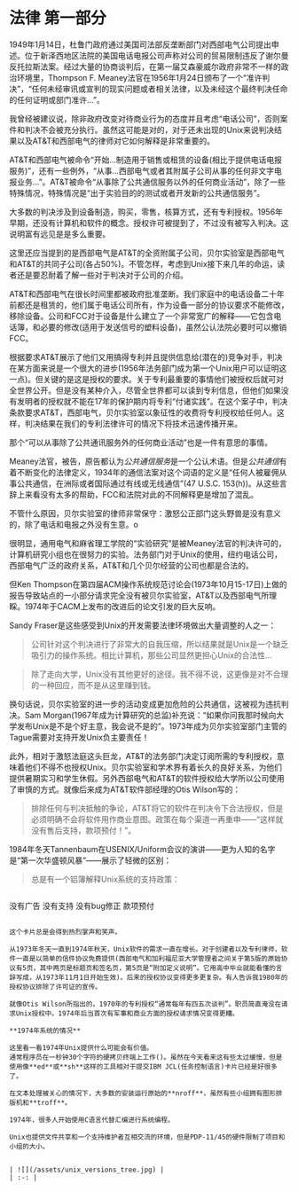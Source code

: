 # 法律 第一部分

1949年1月14日，杜鲁门政府通过美国司法部反垄断部门对西部电气公司提出申述。位于新泽西地区法院的美国电话电报公司声称对公司的贸易限制违反了谢尔曼反托拉斯法案。经过大量的协商谈判后，在第一届艾森豪威尔政府非常不一样的政治环境里，Thompson F. Meaney法官在1956年1月24日颁布了一个“准许判决”，“任何未经审讯或宣判的现实问题或者相关法律，以及未经这个最终判决任命的任何证明或部门准许...”。

我曾经被建议说，除非政府改变对待商业行为的态度并且考虑“电话公司”，否则案件和判决不会被充分执行。虽然这可能是对的，对于还未出现的Unix来说判决结果以及AT&T和西部电气的律师对它如何解释是非常重要的。

AT&T和西部电气被命令“开始...制造用于销售或租赁的设备(相比于提供电话电报服务)”，还有一些例外，“从事...西部电气或者其附属子公司从事的任何非文字电报业务...”。AT&T被命令“从事除了公共通信服务以外的任何商业活动”，除了一些特殊情况，特殊情况是“出于实验目的的测试或者开发新的公共通信服务”。

大多数的判决涉及到设备制造，购买，零售，核算方式，还有专利授权。1956年早期，还没有计算机和软件的概念。授权许可被提到了，不过没有被写入判决。这说明富有远见是是多么重要。

这里还应当提到的是西部电气是AT&T的全资附属子公司，贝尔实验室是西部电气和AT&T的共同子公司(各占50%)。不管怎样，考虑到Unix接下来几年的命运，读者还是要忍耐着了解一些对于判决对于公司的介绍。

AT&T和西部电气在很长时间里都被政府批准垄断。我们家庭中的电话设备二十年前都还是租赁的，他们属于电话公司所有，作为设备一部分的协议要求不能修改，移除设备。公司和FCC对于设备是什么建立了一个非常宽广的解释——它包含电话簿，和必要的修改(适用于发送信号的塑料设备)，虽然公认法院必要时可以撤销FCC。

根据要求AT&T展示了他们又用搞得专利并且提供信息给(潜在的)竞争对手，判决在某方面来说是一个很大的进步(1956年法务部门成为第一个Unix用户可以证明这一点)。但关键的是这是授权的要求。关于专利最重要的事情他们被授权后就可对全世界公开。但是没有某种介入，尽管全世界都可以读到专利信息，但他们如果没有发明者的授权就不能在17年的保护期内将专利“付诸实践”。在这个案子中，判决条款要求AT&T，西部电气，贝尔实验室以象征性的收费将专利授权给任何人。这样，判决结果在我们的专利法律许可的情况下将技术迅速传播开来。

那个“可以从事除了公共通讯服务外的任何商业活动”也是一件有意思的事情。

Meaney法官，被告，原告都认为*公共通信服务*是一个公认术语。但是*公共通信*有着不断变化的法律定义，1934年的通信法案对这个词语的定义是“任何人被雇佣从事公共通信，在洲际或者国际通过有线或无线通信”(47 U.S.C. 153(h))。从这些言辞上来看没有太多的帮助，FCC和法院对此的不同解释更是增加了混乱。

不管什么原因，贝尔实验室的律师非常保守：激怒公正部门这头野兽是没有意义的，除了电话和电报之外没有生意。o

很明显，通用电气和麻省理工学院的“实验研究”是被Meaney法官的判决许可的，计算机研究小组也在很努力的实验。法务部门对于Unix的使用，纽约电话公司，西部电气广泛的政府关系，AT&T和几个贝尔经营的公司也都是合法的。

但Ken Thompson在第四届ACM操作系统规范讨论会(1973年10月15-17日)上做的报告导致站点的一小部分请求完全没有被贝尔实验室，AT&T以及西部电气所理睬。1974年于CACM上发布的改进后的论文引发的巨大反响。

Sandy Fraser是这些感受到Unix的开发需要法律环境做出大量调整的人之一：

> 公司针对这个判决进行了非常大的自我压缩，所以结果就是Unix是一个缺乏吸引力的操作系统。相比计算机，那些公司显然更担心Unix的合法性...

> 除了走向大学，Unix没有其他更好的途径。我不得不说，这更像是对不合理的一种回应，而不是从这里赚到钱。

换句话说，贝尔实验室的进一步的活动变成更加危险的公共通信，这被视为违抗判决。Sam Morgan(1967年成为计算研究的总监)补充说：“如果你问我那时候向大学发布Unix是不是个好主意，我会说不是的”。1973年成为贝尔实验室部门主管的Tague需要对支持开发Unix负主要责任！

此外，相对于激怒法庭这头巨龙，AT&T的法务部门决定订阅所需的专利授权，意味着他们不得不也授权Unix。贝尔实验室和学术界有着长久的良好关系，为他们提供暑期实习和学生休假。另外西部电气和AT&T的软件授权给大学所以公司使用了审慎的方式。就像后来成为AT&T软件部经理的Otis Wilson写的：

> 排除任何与判决抵触的争论，AT&T将它的软件在判决令下合法授权，但是必须明确不会将软件用作商业意图。政策在每个渠道一再重申——“这样就没有售后支持，款项预付！”。

1984年冬天Tannenbaum在USENIX/Uniform会议的演讲——更为人知的名字是“第一次华盛顿风暴”——展示了轻微的区别：

> 总是有一个铝簿解释Unix系统的支持政策：

> ```
没有广告
没有支持
没有bug修正
款项预付
```

这个卡片总是会得到热烈掌声和笑声。

从1973年冬天一直到1974年秋天，Unix软件的需求一直在增长。对于创建者以及专利律师，软件一直是以简单的信件协议免费提供(西部电气和加利福尼亚大学管理者之间关于第5版的原始协议有5页，其中两页是标题页和签名页，第5页是“附加定义说明”。它用高中毕业就能看懂的言辞写成，从1973年11月1日开始生效)。后来的授权协议变得更多更复杂。有人告诉我1980年的授权协议排除了许可证的宣传。

就像Otis Wilson所指出的，1970年的专利授权“通常每年有四五次谈判”。职员简直淹没在请求Unix授权中。1974年后当首次有军事和商业方面的授权请求情况变得更糟。

**1974年系统的情况**

这里看一看1974年Unix提供什么可能会有价值。
通常程序员在一秒钟30个字符的硬拷贝终端上工作()。虽然在今天看来这有些太过缓慢，但是使用像**ed**或**sh**这样的工具相对于提交IBM JCL(任务控制语言)卡片已经是好很多了。

在文本处理被关心的情况下，大多数的安装运行原始的**nroff**，虽然有些小组拥有图形排版机和**troff**。

1974年，很多人开始使用C语言代替汇编进行系统编程。

Unix也提供文件共享和一个支持维护者互相交流的环境，但是PDP-11/45的硬件限制了项目和小组的大小。


| ![](/assets/unix_versions_tree.jpg) |
| :-: |
